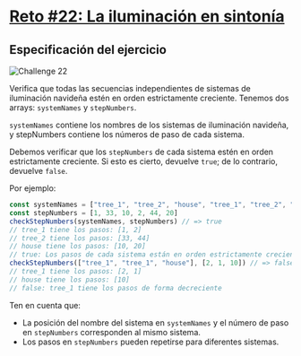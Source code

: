 # [Reto #22: La iluminación en sintonía](https://adventjs.dev/es/challenges/2022/22)

## Especificación del ejercicio

![Challenge 22](https://adventjs.dev/challenges-2022/22.svg)

Verifica que todas las secuencias independientes de sistemas de iluminación navideña estén en orden estrictamente creciente. Tenemos dos arrays: ``systemNames`` y ``stepNumbers``.

``systemNames`` contiene los nombres de los sistemas de iluminación navideña, y stepNumbers contiene los números de paso de cada sistema.

Debemos verificar que los ``stepNumbers`` de cada sistema estén en orden estrictamente creciente. Si esto es cierto, devuelve ``true``; de lo contrario, devuelve ``false``.

Por ejemplo:

```javascript
const systemNames = ["tree_1", "tree_2", "house", "tree_1", "tree_2", "house"]
const stepNumbers = [1, 33, 10, 2, 44, 20]
checkStepNumbers(systemNames, stepNumbers) // => true
// tree_1 tiene los pasos: [1, 2]
// tree_2 tiene los pasos: [33, 44]
// house tiene los pasos: [10, 20]
// true: Los pasos de cada sistema están en orden estrictamente creciente
checkStepNumbers(["tree_1", "tree_1", "house"], [2, 1, 10]) // => false
// tree_1 tiene los pasos: [2, 1]
// house tiene los pasos: [10]
// false: tree_1 tiene los pasos de forma decreciente
```

Ten en cuenta que:

- La posición del nombre del sistema en ``systemNames`` y el número de paso en ``stepNumbers`` corresponden al mismo sistema.
- Los pasos en ``stepNumbers`` pueden repetirse para diferentes sistemas.